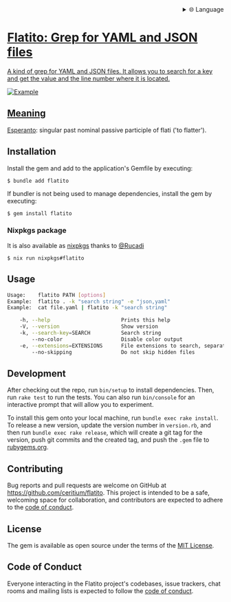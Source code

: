 
<div align="right">
  <details>
    <summary >🌐 Language</summary>
    <div>
      <div align="center">
        <a href="https://openaitx.github.io/view.html?user=ceritium&project=flatito&lang=en">English</a>
        | <a href="https://openaitx.github.io/view.html?user=ceritium&project=flatito&lang=zh-CN">简体中文</a>
        | <a href="https://openaitx.github.io/view.html?user=ceritium&project=flatito&lang=zh-TW">繁體中文</a>
        | <a href="https://openaitx.github.io/view.html?user=ceritium&project=flatito&lang=ja">日本語</a>
        | <a href="https://openaitx.github.io/view.html?user=ceritium&project=flatito&lang=ko">한국어</a>
        | <a href="https://openaitx.github.io/view.html?user=ceritium&project=flatito&lang=hi">हिन्दी</a>
        | <a href="https://openaitx.github.io/view.html?user=ceritium&project=flatito&lang=th">ไทย</a>
        | <a href="https://openaitx.github.io/view.html?user=ceritium&project=flatito&lang=fr">Français</a>
        | <a href="https://openaitx.github.io/view.html?user=ceritium&project=flatito&lang=de">Deutsch</a>
        | <a href="https://openaitx.github.io/view.html?user=ceritium&project=flatito&lang=es">Español</a>
        | <a href="https://openaitx.github.io/view.html?user=ceritium&project=flatito&lang=it">Italiano</a>
        | <a href="https://openaitx.github.io/view.html?user=ceritium&project=flatito&lang=ru">Русский</a>
        | <a href="https://openaitx.github.io/view.html?user=ceritium&project=flatito&lang=pt">Português</a>
        | <a href="https://openaitx.github.io/view.html?user=ceritium&project=flatito&lang=nl">Nederlands</a>
        | <a href="https://openaitx.github.io/view.html?user=ceritium&project=flatito&lang=pl">Polski</a>
        | <a href="https://openaitx.github.io/view.html?user=ceritium&project=flatito&lang=ar">العربية</a>
        | <a href="https://openaitx.github.io/view.html?user=ceritium&project=flatito&lang=fa">فارسی</a>
        | <a href="https://openaitx.github.io/view.html?user=ceritium&project=flatito&lang=tr">Türkçe</a>
        | <a href="https://openaitx.github.io/view.html?user=ceritium&project=flatito&lang=vi">Tiếng Việt</a>
        | <a href="https://openaitx.github.io/view.html?user=ceritium&project=flatito&lang=id">Bahasa Indonesia</a>
        | <a href="https://openaitx.github.io/view.html?user=ceritium&project=flatito&lang=as">অসমীয়া</
      </div>
    </div>
  </details>
</div>

# Flatito: Grep for YAML and JSON files

A kind of grep for YAML and JSON files. It allows you to search for a key and get the value and the line number where it is located.

![Example](docs/screenshot.png)

## Meaning

[Esperanto](https://en.wiktionary.org/wiki/flatito): singular past nominal passive participle of flati ('to flatter').

## Installation

Install the gem and add to the application's Gemfile by executing:

    $ bundle add flatito

If bundler is not being used to manage dependencies, install the gem by executing:

    $ gem install flatito

### Nixpkgs package

It is also available as [nixpkgs](https://search.nixos.org/packages?channel=unstable&show=flatito) thanks to [@Rucadi](https://github.com/Rucadi)

    $ nix run nixpkgs#flatito


## Usage

```sh
Usage:    flatito PATH [options]
Example:  flatito . -k "search string" -e "json,yaml"
Example:  cat file.yaml | flatito -k "search string"

    -h, --help                       Prints this help
    -V, --version                    Show version
    -k, --search-key=SEARCH          Search string
        --no-color                   Disable color output
    -e, --extensions=EXTENSIONS      File extensions to search, separated by comma, default: (json,yaml,yaml)
        --no-skipping                Do not skip hidden files
```

## Development

After checking out the repo, run `bin/setup` to install dependencies. Then, run `rake test` to run the tests. You can also run `bin/console` for an interactive prompt that will allow you to experiment.

To install this gem onto your local machine, run `bundle exec rake install`. To release a new version, update the version number in `version.rb`, and then run `bundle exec rake release`, which will create a git tag for the version, push git commits and the created tag, and push the `.gem` file to [rubygems.org](https://rubygems.org).

## Contributing

Bug reports and pull requests are welcome on GitHub at https://github.com/ceritium/flatito. This project is intended to be a safe, welcoming space for collaboration, and contributors are expected to adhere to the [code of conduct](https://github.com/ceritium/flatito/blob/master/CODE_OF_CONDUCT.md).

## License

The gem is available as open source under the terms of the [MIT License](https://opensource.org/licenses/MIT).

## Code of Conduct

Everyone interacting in the Flatito project's codebases, issue trackers, chat rooms and mailing lists is expected to follow the [code of conduct](https://github.com/ceritium/flatito/blob/master/CODE_OF_CONDUCT.md).
